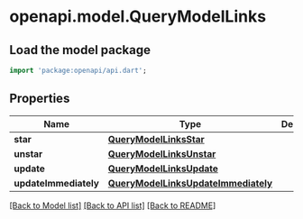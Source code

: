 # openapi.model.QueryModelLinks

## Load the model package
```dart
import 'package:openapi/api.dart';
```

## Properties
Name | Type | Description | Notes
------------ | ------------- | ------------- | -------------
**star** | [**QueryModelLinksStar**](QueryModelLinksStar.md) |  | [optional] 
**unstar** | [**QueryModelLinksUnstar**](QueryModelLinksUnstar.md) |  | [optional] 
**update** | [**QueryModelLinksUpdate**](QueryModelLinksUpdate.md) |  | [optional] 
**updateImmediately** | [**QueryModelLinksUpdateImmediately**](QueryModelLinksUpdateImmediately.md) |  | [optional] 

[[Back to Model list]](../README.md#documentation-for-models) [[Back to API list]](../README.md#documentation-for-api-endpoints) [[Back to README]](../README.md)


